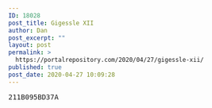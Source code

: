 ```yaml
---
ID: 18028
post_title: Gigessle XII
author: Dan
post_excerpt: ""
layout: post
permalink: >
  https://portalrepository.com/2020/04/27/gigessle-xii/
published: true
post_date: 2020-04-27 10:09:28
---
```

<pre>211B095BD37A</pre>